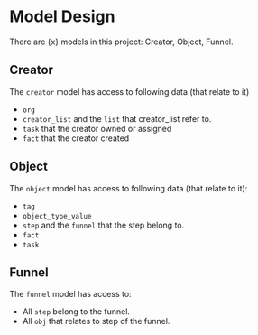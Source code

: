 # Model Design

There are {x} models in this project: Creator, Object, Funnel.

## Creator

The `creator` model has access to following data (that relate to it)

- `org`
- `creator_list` and the `list` that creator_list refer to.
- `task` that the creator owned or assigned
- `fact` that the creator created

## Object

The `object` model has access to following data (that relate to it):

- `tag`
- `object_type_value`
- `step` and the `funnel` that the step belong to.
- `fact`
- `task`

## Funnel

The `funnel` model has access to:

- All `step` belong to the funnel.
- All `obj` that relates to step of the funnel.
